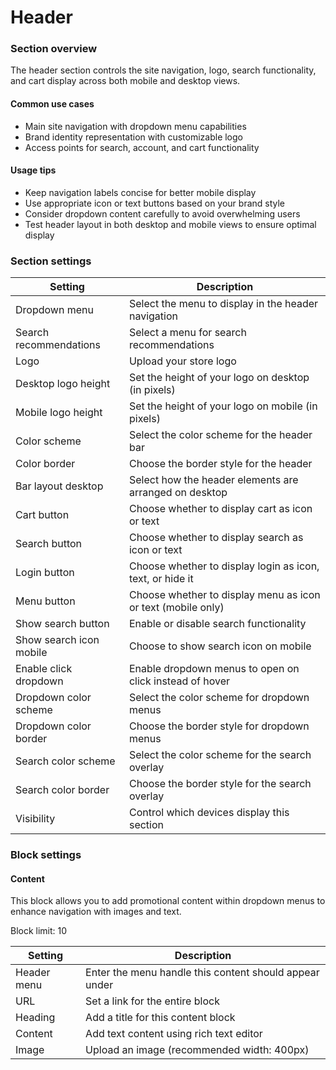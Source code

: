 # Header

### Section overview

The header section controls the site navigation, logo, search functionality, and cart display across both mobile and desktop views.

#### Common use cases

* Main site navigation with dropdown menu capabilities
* Brand identity representation with customizable logo
* Access points for search, account, and cart functionality

#### Usage tips

* Keep navigation labels concise for better mobile display
* Use appropriate icon or text buttons based on your brand style
* Consider dropdown content carefully to avoid overwhelming users
* Test header layout in both desktop and mobile views to ensure optimal display

### Section settings

| Setting                 | Description                                                  |
| ----------------------- | ------------------------------------------------------------ |
| Dropdown menu           | Select the menu to display in the header navigation          |
| Search recommendations  | Select a menu for search recommendations                     |
| Logo                    | Upload your store logo                                       |
| Desktop logo height     | Set the height of your logo on desktop (in pixels)           |
| Mobile logo height      | Set the height of your logo on mobile (in pixels)            |
| Color scheme            | Select the color scheme for the header bar                   |
| Color border            | Choose the border style for the header                       |
| Bar layout desktop      | Select how the header elements are arranged on desktop       |
| Cart button             | Choose whether to display cart as icon or text               |
| Search button           | Choose whether to display search as icon or text             |
| Login button            | Choose whether to display login as icon, text, or hide it    |
| Menu button             | Choose whether to display menu as icon or text (mobile only) |
| Show search button      | Enable or disable search functionality                       |
| Show search icon mobile | Choose to show search icon on mobile                         |
| Enable click dropdown   | Enable dropdown menus to open on click instead of hover      |
| Dropdown color scheme   | Select the color scheme for dropdown menus                   |
| Dropdown color border   | Choose the border style for dropdown menus                   |
| Search color scheme     | Select the color scheme for the search overlay               |
| Search color border     | Choose the border style for the search overlay               |
| Visibility              | Control which devices display this section                   |

### Block settings

#### Content

This block allows you to add promotional content within dropdown menus to enhance navigation with images and text.

Block limit: 10

| Setting     | Description                                            |
| ----------- | ------------------------------------------------------ |
| Header menu | Enter the menu handle this content should appear under |
| URL         | Set a link for the entire block                        |
| Heading     | Add a title for this content block                     |
| Content     | Add text content using rich text editor                |
| Image       | Upload an image (recommended width: 400px)             |
